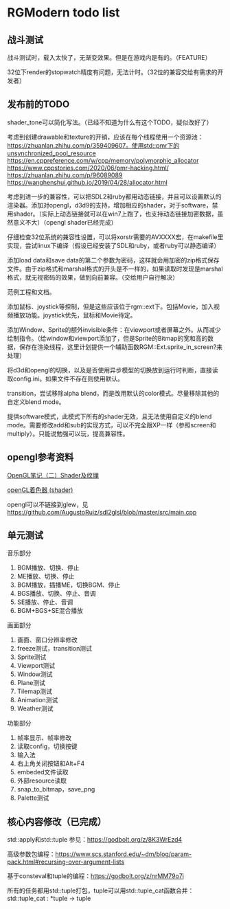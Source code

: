 # RGModern todo list

## 战斗测试
战斗测试时，载入太快了，无渐变效果。但是在游戏内是有的。（FEATURE）

32位下render的stopwatch精度有问题，无法计时。（32位的兼容交给有需求的开发者）

## 发布前的TODO
shader_tone可以简化写法。（已经不知道为什么有这个TODO，疑似改好了）

考虑到创建drawable和texture的开销，应该在每个线程使用一个资源池：https://zhuanlan.zhihu.com/p/359409607。使用std::pmr下的unsynchronized_pool_resource
https://en.cppreference.com/w/cpp/memory/polymorphic_allocator
https://www.cppstories.com/2020/06/pmr-hacking.html/
https://zhuanlan.zhihu.com/p/96089089
https://wanghenshui.github.io/2019/04/28/allocator.html

考虑到进一步的兼容性，可以把SDL2和ruby都用动态链接，并且可以设置默认的渲染器。添加对opengl，d3d9的支持，增加相应的shader，对于software，禁用shader。（实际上动态链接就可以在win7上跑了，也支持动态链接加密数据，虽然意义不大）（opengl shader已经完成）

仔细检查32位系统的兼容性设置，可以将xorstr需要的AVXXXX宏，在makefile里实现，尝试linux下编译（假设已经安装了SDL和ruby，或者ruby可以静态编译）

添加load data和save data的第二个参数为密码，这样就会用加密的zip格式保存文件。由于zip格式和marshal格式的开头是不一样的，如果读取时发现是marshal格式，就无视密码的效果，做到向前兼容。（交给用户自行解决）

范例工程和文档。

添加鼠标、joystick等控制，但是这些应该位于rgm::ext下。包括Movie，加入视频播放功能。joystick优先，鼠标和Movie待定。

添加Window、Sprite的额外invisible条件：在viewport或者屏幕之外。从而减少绘制指令。（给window和viewport添加了，但是Sprite的Bitmap的宽和高的数据，保存在渲染线程，这里计划提供一个辅助函数RGM::Ext.sprite_in_screen?来处理）

将d3d和opengl的切换，以及是否使用异步模型的切换放到运行时判断，直接读取config.ini。如果文件不存在则使用默认。

transition，尝试移除alpha blend，而是改用默认的color模式。尽量移除其他的自定义blend mode。

提供software模式，此模式下所有的shader无效，且无法使用自定义的blend mode。需要修改add和sub的实现方式，可以不完全跟XP一样（参照screen和multiply）。只能说勉强可以玩，提高兼容性。

## opengl参考资料
[OpenGL笔记（二）Shader及纹理](https://zhuanlan.zhihu.com/p/447584535?utm_id=0)

[openGL着色器 (shader)](https://blog.csdn.net/xueangfu/article/details/117084647)

opengl可以不链接到glew，见 https://github.com/AugustoRuiz/sdl2glsl/blob/master/src/main.cpp

## 单元测试
音乐部分
1. BGM播放、切换、停止
2. ME播放、切换、停止
3. BGM播放，插播ME，切换BGM、停止
4. BGS播放、切换、停止、音调
5. SE播放、停止、音调
6. BGM+BGS+SE混合播放

画面部分
1. 画面、窗口分辨率修改
2. freeze测试，transition测试
3. Sprite测试
4. Viewport测试
5. Window测试
6. Plane测试
7. Tilemap测试
8. Animation测试
9. Weather测试

功能部分
1. 帧率显示、帧率修改
2. 读取config，切换按键
3. 输入法
4. 右上角关闭按钮和Alt+F4
5. embeded文件读取
6. 外部resource读取
7. snap_to_bitmap，save_png
8. Palette测试

## 核心内容修改（已完成）
std::apply和std::tuple 参见：https://godbolt.org/z/8K3WrEzd4

高级参数包编程：https://www.scs.stanford.edu/~dm/blog/param-pack.html#recursing-over-argument-lists

基于consteval和tuple的编程：https://godbolt.org/z/nrMM79o7j

所有的任务都用std::tuple打包，tuple可以用std::tuple_cat函数合并：
std::tuple_cat : *tuple -> tuple

